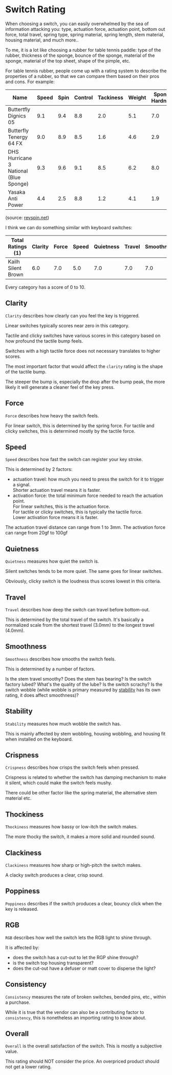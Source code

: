 # Switch Rating

When choosing a switch,
you can easily overwhelmed by the sea of information attacking you:
type, actuation force, actuation point, bottom out force, total travel,
spring type, spring material, spring length, stem material, housing material, and much more..

To me, it is a lot like choosing a rubber for table tennis paddle:
type of the rubber, thickness of the sponge, bounce of the sponge,
material of the sponge, material of the top sheet, shape of the pimple, etc.

For table tennis rubber, people come up with a rating system to describe the properties of a rubber,
so that we can compare them based on their pros and cons. For example:

| Name                                   | Speed | Spin | Control | Tackiness | Weight | Sponge Hardness | Gears | Throw Angle | Consistency | Durability | Overall |
| -------------------------------------- | ----- | ---- | ------- | --------- | ------ | --------------- | ----- | ----------- | ----------- | ---------- | ------- |
| Buttertfly Dignics 05                  | 9.1   | 9.4  | 8.8     | 2.0       | 5.1    | 7.0             | 8.3   | 6.4         | 8.6         | 8.4        | 9.2     |
| Butterfly Tenergy 64  FX               | 9.0   | 8.9  | 8.5     | 1.6       | 4.6    | 2.9             | 7.7   | 3.9         | 9.4         | 7.5        | 9.1     |
| DHS Hurricane 3 National (Blue Sponge) | 9.3   | 9.6  | 9.1     | 8.5       | 6.2    | 8.0             | 9.3   | 5.7         | 9.2         | 8.3        | 9.4     |
| Yasaka Anti Power                      | 4.4   | 2.5  | 8.8     | 1.2       | 4.1    | 1.9             | 3.6   | 2.3         | 8.3         | 9.3        | 9.2     |

(source: [revspin.net](https://revspin.net/rubber/))

I think we can do something similar with keyboard switches:

| Total Ratings (1)  | Clarity | Force | Speed | Quietness | Travel | Smoothness | Stability | Crispness | Thockiness | Clackiness | Poppiness | RGB | Consistency | Overall |
| ------------------ | ------- | ----- | ----- | --------- | ------ | ---------- | --------- | --------- | ---------- | ---------- | --------- | --- | ----------- | ------- |
| Kailh Silent Brown | 6.0     | 7.0   | 5.0   | 7.0       | 7.0    | 7.0        | 8.0       | 7.0       | 6.0        | 7.0        | 5.0       | 9.0 | (not rated) | 8.0     |

Every category has a score of 0 to 10.

## Clarity

`Clarity` describes how clearly can you feel the key is triggered.

Linear switches typically scores near zero in this category.

Tactile and clicky switches have various scores in this category based on how profound the tactile bump feels.

Switches with a high tactile force does not necessary translates to higher scores.

The most important factor that would affect the `clarity` rating is the shape of the tactile bump.

The steeper the bump is, especially the drop after the bump peak, the more likely it will generate a cleaner feel of the key press.

## Force

`Force` describes how heavy the switch feels.

For linear switch, this is determined by the spring force.
For tactile and clicky switches, this is determined mostly by the tactile force.

## Speed

`Speed` describes how fast the switch can register your key stroke.

This is determined by 2 factors:

- actuation travel: how much you need to press the switch for it to trigger a signal.\
  Shorter actuation travel means it is faster.
- activation force: the total minimum force needed to reach the actuation point.\
  For linear switches, this is the actuation force.\
  For tactile or clicky switches, this is typically the tactile force.\
  Lower activation force means it is faster.

The actuation travel distance can range from 1 to 3mm.
The activation force can range from 20gf to 100gf

## Quietness

`Quietness` measures how quiet the switch is.

Silent switches tends to be more quiet.
The same goes for linear switches.

Obviously, clicky switch is the loudness thus scores lowest in this criteria.

## Travel

`Travel` describes how deep the switch can travel before bottom-out.

This is determined by the total travel of the switch.
It's basically a normalized scale from the shortest travel (3.0mm) to the longest travel (4.0mm).

## Smoothness

`Smoothness` describes how smooths the switch feels.

This is determined by a number of factors.

Is the stem travel smoothy?
Does the stem has bearing?
Is the switch factory lubed?
What's the quality of the lube?
Is the switch scrachy?
Is the switch wobble (while wobble is primary measured by [stability](#stability) has its own rating, it does affect smoothness)?

## Stability

`Stability` measures how much wobble the switch has.

This is mainly affected by stem wobbling, housing wobbling, and housing fit when installed on the keyboard.

## Crispness

`Crispness` describes how crisps the switch feels when pressed.

Crispness is related to whether the switch has damping mechanism to make it silent,
which could make the switch feels mushy.

There could be other factor like the spring material,
the alternative stem material etc.

## Thockiness

`Thockiness` measures how bassy or low-itch the switch makes.

The more thocky the switch, it makes a more solid and rounded sound.

## Clackiness

`Clackiness` measures how sharp or high-pitch the switch makes.

A clacky switch produces a clear, crisp sound.

## Poppiness

`Poppiness` describes if the switch produces a clear, bouncy click when the key is released.

## RGB

`RGB` describes how well the switch lets the RGB light to shine through.

It is affected by:

- does the switch has a cut-out to let the RGP shine through?
- is the switch top housing transparent?
- does the cut-out have a defuser or matt cover to disperse the light?

## Consistency

`Consistency` measures the rate of broken switches, bended pins, etc., within a purchase.

While it is true that the vendor can also be a contributing factor to `consistency`,
this is nonetheless an importing rating to know about.

## Overall

`Overall` is the overall satisfaction of the switch.
This is mostly a subjective value.

This rating should NOT consider the price. An overpriced product should not get a lower rating.
